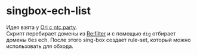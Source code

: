 # singbox-ech-list

Идея взята у [Ori с ntc.party](https://ntc.party/t/%D0%B8%D1%81%D0%BF%D0%BE%D0%BB%D1%8C%D0%B7%D0%BE%D0%B2%D0%B0%D0%BD%D0%B8%D0%B5-esni-encrypted-sni-%D0%B2-%D1%80%D0%BE%D1%81%D1%81%D0%B8%D0%B8/68/58).  
Скрипт перебирает домены из [Re:filter](https://github.com/1andrevich/Re-filter-lists) и с помощью `dig` отбирает домены без ech. После этого sing-box создает rule-set, который можно использовать для обхода.